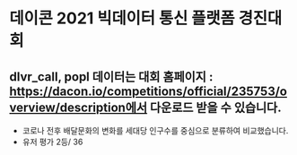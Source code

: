 # 데이콘 2021 빅데이터 통신 플랫폼 경진대회

## dlvr_call, popl 데이터는 대회 홈페이지 : https://dacon.io/competitions/official/235753/overview/description에서 다운로드 받을 수 있습니다.

- 코로나 전후 배달문화의 변화를 세대당 인구수를 중심으로 분류하여 비교했습니다.
- 유저 평가 2등/ 36 
